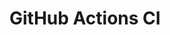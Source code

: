 # GitHub Actions CI

































































































































































































































































































































































































































































































































































































































































































































































































































































































































































































































































































































































































































































































































































































































































































































































































































































































































































































































































































































































































































































































































































































































































































































































































































































































































































































































































































